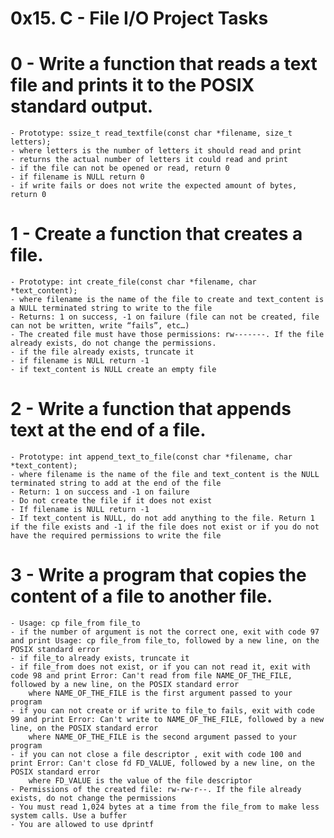 # 0x15. C - File I/O Project Tasks
# 0 - Write a function that reads a text file and prints it to the POSIX standard output.
	- Prototype: ssize_t read_textfile(const char *filename, size_t letters);
	- where letters is the number of letters it should read and print
	- returns the actual number of letters it could read and print
	- if the file can not be opened or read, return 0
	- if filename is NULL return 0
	- if write fails or does not write the expected amount of bytes, return 0
# 1 - Create a function that creates a file.
	- Prototype: int create_file(const char *filename, char *text_content);
	- where filename is the name of the file to create and text_content is a NULL terminated string to write to the file
	- Returns: 1 on success, -1 on failure (file can not be created, file can not be written, write “fails”, etc…)
	- The created file must have those permissions: rw-------. If the file already exists, do not change the permissions.
	- if the file already exists, truncate it
	- if filename is NULL return -1
	- if text_content is NULL create an empty file
# 2 - Write a function that appends text at the end of a file.
	- Prototype: int append_text_to_file(const char *filename, char *text_content);
	- where filename is the name of the file and text_content is the NULL terminated string to add at the end of the file
	- Return: 1 on success and -1 on failure
	- Do not create the file if it does not exist
	- If filename is NULL return -1
	- If text_content is NULL, do not add anything to the file. Return 1 if the file exists and -1 if the file does not exist or if you do not have the required permissions to write the file
# 3 - Write a program that copies the content of a file to another file.
	- Usage: cp file_from file_to
	- if the number of argument is not the correct one, exit with code 97 and print Usage: cp file_from file_to, followed by a new line, on the POSIX standard error
	- if file_to already exists, truncate it
	- if file_from does not exist, or if you can not read it, exit with code 98 and print Error: Can't read from file NAME_OF_THE_FILE, followed by a new line, on the POSIX standard error
		where NAME_OF_THE_FILE is the first argument passed to your program
	- if you can not create or if write to file_to fails, exit with code 99 and print Error: Can't write to NAME_OF_THE_FILE, followed by a new line, on the POSIX standard error
		where NAME_OF_THE_FILE is the second argument passed to your program
	- if you can not close a file descriptor , exit with code 100 and print Error: Can't close fd FD_VALUE, followed by a new line, on the POSIX standard error
		where FD_VALUE is the value of the file descriptor
	- Permissions of the created file: rw-rw-r--. If the file already exists, do not change the permissions
	- You must read 1,024 bytes at a time from the file_from to make less system calls. Use a buffer
	- You are allowed to use dprintf
